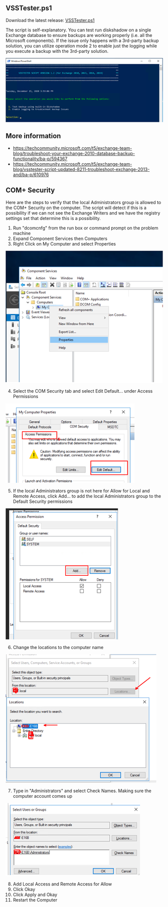 ## VSSTester.ps1

Download the latest release: [VSSTester.ps1](https://github.com/microsoft/CSS-Exchange/releases/latest/download/VSSTester.ps1)

The script is self-explanatory. You can test run diskshadow on a single Exchange database to ensure backups are working properly (i.e. all the Microsoft components). If the issue only happens with a 3rd-party backup solution, you can utilize operation mode 2 to enable just the logging while you execute a backup with the 3rd-party solution.

![Start Screen](start_screen.PNG)

## More information
* https://techcommunity.microsoft.com/t5/exchange-team-blog/troubleshoot-your-exchange-2010-database-backup-functionality/ba-p/594367
* https://techcommunity.microsoft.com/t5/exchange-team-blog/vsstester-script-updated-8211-troubleshoot-exchange-2013-and/ba-p/610976


## COM+ Security

Here are the steps to verify that the local Administrators group is allowed to the COM+ Security on the computer. The script will detect if this is a possibility if we can not see the Exchange Writers and we have the registry settings set that determine this is a possibility.

1. Run "dcomcnfg" from the run box or command prompt on the problem machine
2. Expand Component Services then Computers
3. Right Click on My Computer and select Properties

![Properties](ComputerProperties.png)

4. Select the COM Security tab and select Edit Default... under Access Permissions

![Edit Default](EditDefault.png)

5. If the local Administrators group is not here for Allow for Local and Remote Access, click Add... to add the local Administrators group to the Default Security permissions

![Add Access Permission](AddAccessPermission.png)

6. Change the locations to the computer name

![Change Locations](ChangeLocation.png)

7. Type in "Administrators" and select Check Names. Making sure the computer account comes up

![Administrators Check](AdministratorsCheck.png)

8. Add Local Access and Remote Access for Allow
9. Click Okay
10. Click Apply and Okay
11. Restart the Computer